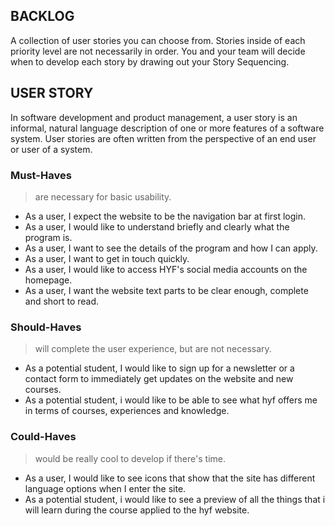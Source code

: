 ## BACKLOG

A collection of user stories you can choose from. Stories inside of each priority level are not necessarily in order. You and your team will decide when to develop each story by drawing out your Story Sequencing.

## USER STORY

In software development and product management, a user story is an informal, natural language description of one or more features of a software system. User stories are often written from the perspective of an end user or user of a system.

### Must-Haves

> are necessary for basic usability.

* As a user, I expect the website to be the navigation bar at first login.
* As a user, I would like to understand briefly and clearly what the program is.
* As a user, I want to see the details of the program and how I can apply.
* As a user, I want to get in touch quickly.
* As a user, I would like to access HYF's social media accounts on the homepage.
* As a user, I want the website text parts to be clear enough, complete and short to read.

### Should-Haves

> will complete the user experience, but are not necessary.

* As a potential student, I would like to sign up for a newsletter or a contact form to immediately get updates on the website and new courses.
* As a potential student, i would like to be able to see what hyf offers me in terms of courses, experiences and knowledge.

### Could-Haves

> would be really cool to develop if there's time.

* As a user, I would like to see icons that show that the site has different language options when I enter the site.
* As a potential student, i would like to see a preview of all the things that i will learn during the course applied to the hyf website.
